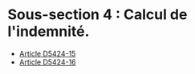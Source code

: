 #  Sous-section 4 : Calcul de l'indemnité.

* [Article D5424-15](./LEGIARTI000018524914.md)
* [Article D5424-16](./LEGIARTI000018524912.md)
